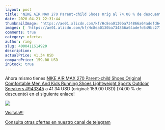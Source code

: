 ```yaml
---
layout: post
title: 'NIKE AIR MAX 270 Parent-child Shoes Orig al 74.00 % de descuento'
date: 2020-04-21 22:31:44
thumbnailImage: 'https://ae01.alicdn.com/kf/Hc8ea0130ba734866a64adefd649bc277Q/NIKE-AIR-MAX-270-Parent-child-Shoes-Original-Comfortable-Men-And-Kids-Running-Shoes-Lightweight-Sports.jpg_350x350._SL200_.jpg'
images: [ 'https://ae01.alicdn.com/kf/Hc8ea0130ba734866a64adefd649bc277Q/NIKE-AIR-MAX-270-Parent-child-Shoes-Original-Comfortable-Men-And-Kids-Running-Shoes-Lightweight-Sports.jpg_350x350._SL200_.jpg' ]
comments: true
category: ofertas
author: ring
slug: 4000411614920
description:
actualPrice: 41.34 USD
comparePrice: 159.00 USD
inStock: true
---
```


Ahora mismo tienes [NIKE AIR MAX 270 Parent-child Shoes Original Comfortable Men And Kids Running Shoes Lightweight Sports Outdoor Sneakers #943345](https://www.amazon.com/dp/4000411614920/?tag=redken08-20) a 41.34 USD (original: 159.00 USD) (74.00 %  de descuento) en el siguiente enlace!

[![](https://ae01.alicdn.com/kf/Hc8ea0130ba734866a64adefd649bc277Q/NIKE-AIR-MAX-270-Parent-child-Shoes-Original-Comfortable-Men-And-Kids-Running-Shoes-Lightweight-Sports.jpg_350x350._SL200_.jpg)](https://www.amazon.com/dp/4000411614920/?tag=redken08-20)

[Visítala!!!](https://www.amazon.com/dp/4000411614920/?tag=redken08-20)

[Consulta otras ofertas en nuestro canal de telegram](https://t.me/s/ofertas25)
